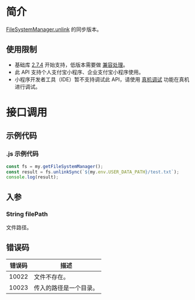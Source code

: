 # 简介

[FileSystemManager.unlink](https://opendocs.alipay.com/mini/api/022b6p) 的同步版本。

## 使用限制

- 基础库 [2.7.4](https://opendocs.alipay.com/mini/framework/lib-upgrade-v2) 开始支持，低版本需要做 [兼容处理](https://docs.alipay.com/mini/framework/compatibility)。
- 此 API 支持个人支付宝小程序、企业支付宝小程序使用。
- 小程序开发者工具（IDE）暂不支持调试此 API，请使用 [真机调试](https://opendocs.alipay.com/mini/ide/remote-debug) 功能在真机进行调试。

# 接口调用

## 示例代码

### .js 示例代码

```javascript
const fs = my.getFileSystemManager();
const result = fs.unlinkSync(`${my.env.USER_DATA_PATH}/test.txt`);
console.log(result);
```

## 入参

### String filePath

文件路径。

## 错误码

| **错误码** | **描述**               |
| ---------- | ---------------------- |
| 10022      | 文件不存在。           |
| 10023      | 传入的路径是一个目录。 |
